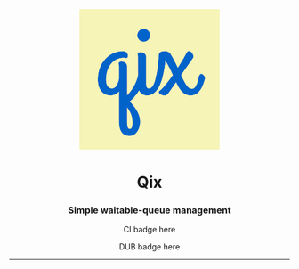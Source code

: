 

<center>
	<img src="branding/logo.png" alt="Qix logo" width=50%>
	<h1>Qix</h1>
	<h3>Simple waitable-queue management</h3>
	<p>CI badge here</p><p>DUB badge here</p>
</center>

<hr>